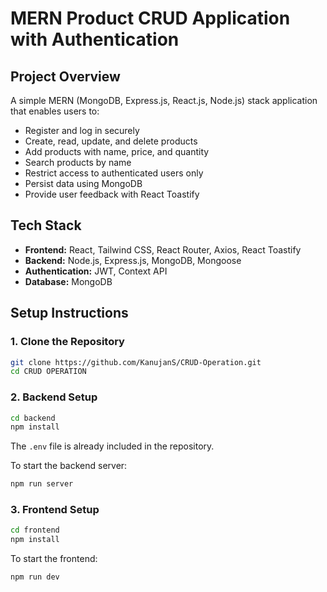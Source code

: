# MERN Product CRUD Application with Authentication

## Project Overview

A simple MERN (MongoDB, Express.js, React.js, Node.js) stack application that enables users to:

- Register and log in securely
- Create, read, update, and delete products
- Add products with name, price, and quantity
- Search products by name
- Restrict access to authenticated users only
- Persist data using MongoDB
- Provide user feedback with React Toastify

## Tech Stack

- **Frontend:** React, Tailwind CSS, React Router, Axios, React Toastify
- **Backend:** Node.js, Express.js, MongoDB, Mongoose
- **Authentication:** JWT, Context API
- **Database:** MongoDB

## Setup Instructions

### 1. Clone the Repository

```bash
git clone https://github.com/KanujanS/CRUD-Operation.git
cd CRUD OPERATION
```

### 2. Backend Setup

```bash
cd backend
npm install
```
The `.env` file is already included in the repository.

To start the backend server:
```bash
npm run server
```

### 3. Frontend Setup

```bash
cd frontend
npm install
```
To start the frontend:
```bash
npm run dev
```
